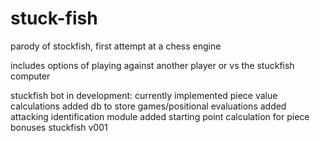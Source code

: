 # stuck-fish
parody of stockfish, first attempt at a chess engine

includes options of playing against another player or vs the stuckfish computer

stuckfish bot in development:
  currently implemented piece value calculations
  added db to store games/positional evaluations
  added attacking identification module
  added starting point calculation for piece bonuses
stuckfish v001
